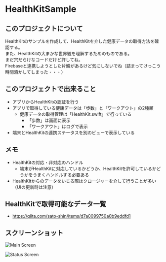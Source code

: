 # HealthKitSample

## このプロジェクトについて

HealthKitのサンプルを作成して、HealthKitを介した健康データの取得方法を確認する。<br>
また、HealthKitの大まかな世界観を理解するためのものである。<br>
まだ穴だらけなコードだけど許してね。<br>
Firebaseと連携しようとした片鱗があるけど気にしないでね（詰まってけっこう時間溶かしてしまった・・・）

## このプロジェクトで出来ること

- アプリからHealthKitの認証を行う
- アプリで取得している健康データは「歩数」と「ワークアウト」の2種類
    - 健康データの取得管理は「HealthKit.swift」で行っている
        - 「歩数」は画面に表示
        - 「ワークアウト」はログで表示
- 端末とHealthKitの連携ステータスを別のビューで表示している 

## メモ

- HealthKitの対応・非対応のハンドル
    - 端末がHealthKitに対応しているかどうか、HealthKitを許可しているかどうかをうまくハンドルする必要ある
- HealthKitからのデータをいじる際はクロージャーを介して行うことが多い（UIの更新時は注意）

## HealthKitで取得可能なデータ一覧

- https://qiita.com/sato-shin/items/d7a0099750a0b9eddfd1

## スクリーンショット 

![Main Screen](https://github.com/seiyamaeda/garage/blob/master/screenshots/IMG_1422.jpg "Main Screen")

![Status Screen](https://github.com/seiyamaeda/garage/blob/master/screenshots/IMG_1423.jpg "Status Screen")
